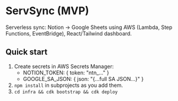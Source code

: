 # ServSync (MVP)
Serverless sync: Notion -> Google Sheets using AWS (Lambda, Step Functions, EventBridge), React/Tailwind dashboard.

## Quick start
1) Create secrets in AWS Secrets Manager:
   - NOTION_TOKEN: { token: "ntn_..." }
   - GOOGLE_SA_JSON: { json: "{...full SA JSON...}" }
2) `npm install` in subprojects as you add them.
3) `cd infra && cdk bootstrap && cdk deploy`
